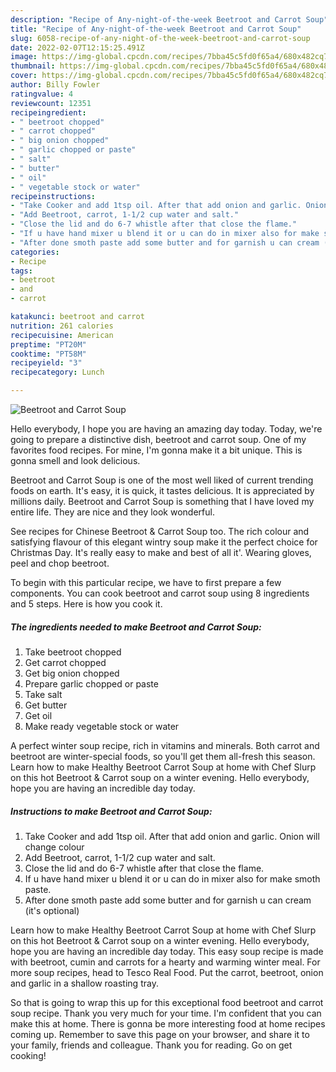 ```yaml
---
description: "Recipe of Any-night-of-the-week Beetroot and Carrot Soup"
title: "Recipe of Any-night-of-the-week Beetroot and Carrot Soup"
slug: 6058-recipe-of-any-night-of-the-week-beetroot-and-carrot-soup
date: 2022-02-07T12:15:25.491Z
image: https://img-global.cpcdn.com/recipes/7bba45c5fd0f65a4/680x482cq70/beetroot-and-carrot-soup-recipe-main-photo.jpg
thumbnail: https://img-global.cpcdn.com/recipes/7bba45c5fd0f65a4/680x482cq70/beetroot-and-carrot-soup-recipe-main-photo.jpg
cover: https://img-global.cpcdn.com/recipes/7bba45c5fd0f65a4/680x482cq70/beetroot-and-carrot-soup-recipe-main-photo.jpg
author: Billy Fowler
ratingvalue: 4
reviewcount: 12351
recipeingredient:
- " beetroot chopped"
- " carrot chopped"
- " big onion chopped"
- " garlic chopped or paste"
- " salt"
- " butter"
- " oil"
- " vegetable stock or water"
recipeinstructions:
- "Take Cooker and add 1tsp oil. After that add onion and garlic. Onion will change colour"
- "Add Beetroot, carrot, 1-1/2 cup water and salt."
- "Close the lid and do 6-7 whistle after that close the flame."
- "If u have hand mixer u blend it or u can do in mixer also for make smoth paste."
- "After done smoth paste add some butter and for garnish u can cream (it&#39;s optional)"
categories:
- Recipe
tags:
- beetroot
- and
- carrot

katakunci: beetroot and carrot 
nutrition: 261 calories
recipecuisine: American
preptime: "PT20M"
cooktime: "PT58M"
recipeyield: "3"
recipecategory: Lunch

---
```



![Beetroot and Carrot Soup](https://img-global.cpcdn.com/recipes/7bba45c5fd0f65a4/680x482cq70/beetroot-and-carrot-soup-recipe-main-photo.jpg)

Hello everybody, I hope you are having an amazing day today. Today, we're going to prepare a distinctive dish, beetroot and carrot soup. One of my favorites food recipes. For mine, I'm gonna make it a bit unique. This is gonna smell and look delicious.

Beetroot and Carrot Soup is one of the most well liked of current trending foods on earth. It's easy, it is quick, it tastes delicious. It is appreciated by millions daily. Beetroot and Carrot Soup is something that I have loved my entire life. They are nice and they look wonderful.

See recipes for Chinese Beetroot &amp; Carrot Soup too. The rich colour and satisfying flavour of this elegant wintry soup make it the perfect choice for Christmas Day. It&#39;s really easy to make and best of all it&#39;. Wearing gloves, peel and chop beetroot.


To begin with this particular recipe, we have to first prepare a few components. You can cook beetroot and carrot soup using 8 ingredients and 5 steps. Here is how you cook it.

<!--inarticleads1-->

##### The ingredients needed to make Beetroot and Carrot Soup:

1. Take  beetroot chopped
1. Get  carrot chopped
1. Get  big onion chopped
1. Prepare  garlic chopped or paste
1. Take  salt
1. Get  butter
1. Get  oil
1. Make ready  vegetable stock or water


A perfect winter soup recipe, rich in vitamins and minerals. Both carrot and beetroot are winter-special foods, so you&#39;ll get them all-fresh this season. Learn how to make Healthy Beetroot Carrot Soup at home with Chef Slurp on this hot Beetroot &amp; Carrot soup on a winter evening. Hello everybody, hope you are having an incredible day today. 

<!--inarticleads2-->

##### Instructions to make Beetroot and Carrot Soup:

1. Take Cooker and add 1tsp oil. After that add onion and garlic. Onion will change colour
1. Add Beetroot, carrot, 1-1/2 cup water and salt.
1. Close the lid and do 6-7 whistle after that close the flame.
1. If u have hand mixer u blend it or u can do in mixer also for make smoth paste.
1. After done smoth paste add some butter and for garnish u can cream (it&#39;s optional)


Learn how to make Healthy Beetroot Carrot Soup at home with Chef Slurp on this hot Beetroot &amp; Carrot soup on a winter evening. Hello everybody, hope you are having an incredible day today. This easy soup recipe is made with beetroot, cumin and carrots for a hearty and warming winter meal. For more soup recipes, head to Tesco Real Food. Put the carrot, beetroot, onion and garlic in a shallow roasting tray. 

So that is going to wrap this up for this exceptional food beetroot and carrot soup recipe. Thank you very much for your time. I'm confident that you can make this at home. There is gonna be more interesting food at home recipes coming up. Remember to save this page on your browser, and share it to your family, friends and colleague. Thank you for reading. Go on get cooking!
